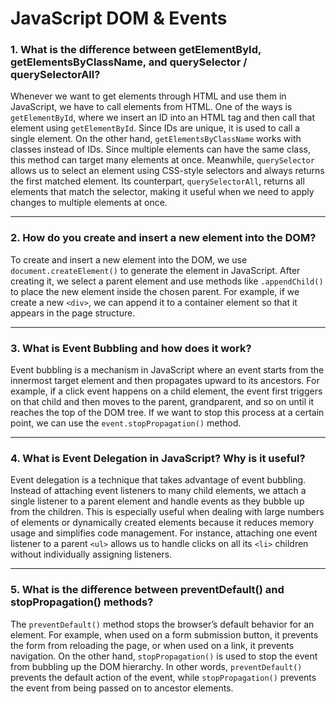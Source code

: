 # JavaScript DOM & Events

### 1. What is the difference between getElementById, getElementsByClassName, and querySelector / querySelectorAll?

Whenever we want to get elements through HTML and use them in JavaScript, we have to call elements from HTML. One of the ways is `getElementById`, where we insert an ID into an HTML tag and then call that element using `getElementById`. Since IDs are unique, it is used to call a single element. On the other hand, `getElementsByClassName` works with classes instead of IDs. Since multiple elements can have the same class, this method can target many elements at once. Meanwhile, `querySelector` allows us to select an element using CSS-style selectors and always returns the first matched element. Its counterpart, `querySelectorAll`, returns all elements that match the selector, making it useful when we need to apply changes to multiple elements at once.

---

### 2. How do you create and insert a new element into the DOM?

To create and insert a new element into the DOM, we use `document.createElement()` to generate the element in JavaScript. After creating it, we select a parent element and use methods like `.appendChild()` to place the new element inside the chosen parent. For example, if we create a new `<div>`, we can append it to a container element so that it appears in the page structure.

---

### 3. What is Event Bubbling and how does it work?

Event bubbling is a mechanism in JavaScript where an event starts from the innermost target element and then propagates upward to its ancestors. For example, if a click event happens on a child element, the event first triggers on that child and then moves to the parent, grandparent, and so on until it reaches the top of the DOM tree. If we want to stop this process at a certain point, we can use the `event.stopPropagation()` method.

---

### 4. What is Event Delegation in JavaScript? Why is it useful?

Event delegation is a technique that takes advantage of event bubbling. Instead of attaching event listeners to many child elements, we attach a single listener to a parent element and handle events as they bubble up from the children. This is especially useful when dealing with large numbers of elements or dynamically created elements because it reduces memory usage and simplifies code management. For instance, attaching one event listener to a parent `<ul>` allows us to handle clicks on all its `<li>` children without individually assigning listeners.

---

### 5. What is the difference between preventDefault() and stopPropagation() methods?

The `preventDefault()` method stops the browser’s default behavior for an element. For example, when used on a form submission button, it prevents the form from reloading the page, or when used on a link, it prevents navigation. On the other hand, `stopPropagation()` is used to stop the event from bubbling up the DOM hierarchy. In other words, `preventDefault()` prevents the default action of the event, while `stopPropagation()` prevents the event from being passed on to ancestor elements.